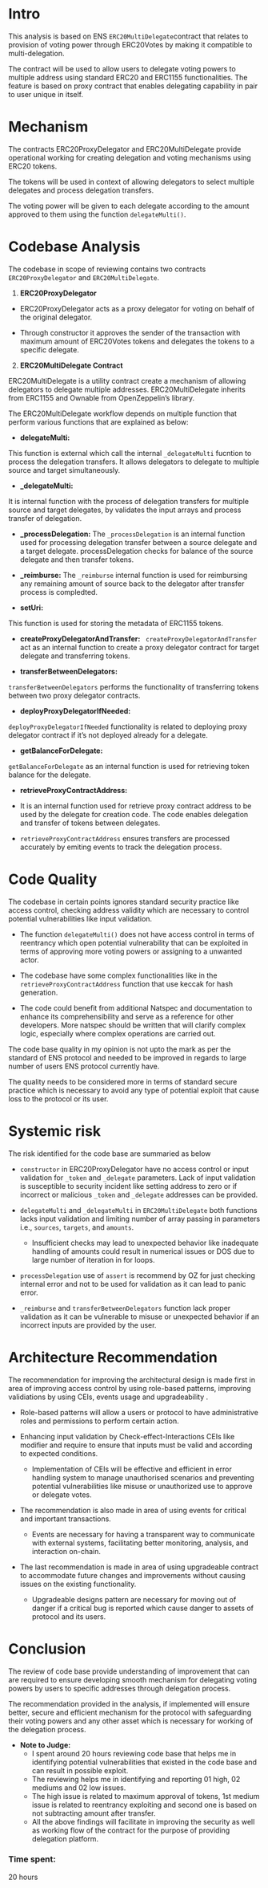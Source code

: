 # Intro
This analysis is based on ENS ```ERC20MultiDelegate```contract that relates to provision of voting power through ERC20Votes by making it compatible to multi-delegation.

The contract will be used to allow users to delegate voting powers to multiple address using standard ERC20 and ERC1155 functionalities. The feature is based on proxy contract that enables delegating capability in pair to user unique in itself.

# Mechanism
The contracts ERC20ProxyDelegator and ERC20MultiDelegate provide operational working for creating delegation and voting mechanisms using ERC20 tokens.

The tokens will be used in context of allowing delegators to select multiple delegates and process delegation transfers.

The voting power will be given to each delegate according to the amount approved to them using the function ```delegateMulti()```.

# Codebase Analysis
The codebase in scope of reviewing contains two contracts ```ERC20ProxyDelegator``` and ```ERC20MultiDelegate```.

1. **ERC20ProxyDelegator**

- ERC20ProxyDelegator acts as a proxy delegator for voting on behalf of the original delegator.

- Through constructor it approves the sender of the transaction with maximum amount of ERC20Votes tokens and delegates the tokens to a specific delegate.

2. **ERC20MultiDelegate Contract**


ERC20MultiDelegate is a utility contract create a mechanism of allowing delegators to delegate multiple addresses. ERC20MultiDelegate inherits from ERC1155 and Ownable from OpenZeppelin’s library.

The ERC20MultiDelegate workflow depends on multiple function that perform various functions that are explained as below:

- **delegateMulti:**

This function is external which call the internal  ```_delegateMulti``` fucntion to process the delegation transfers. It allows delegators to delegate to multiple source and target simultaneously.

- **_delegateMulti:**

It is internal function with the process of delegation transfers for multiple source and target delegates, by validates the input arrays and process transfer of delegation.

- **_processDelegation:**
The ```_processDelegation``` is an internal function used for processing delegation transfer between a source delegate and a target delegate. processDelegation checks for balance of the source delegate and then transfer tokens.
- **_reimburse:**
The ```_reimburse``` internal function is used for reimbursing any  remaining amount of source back to the delegator after transfer process is compledted.

- **setUri:**

This function is used for storing the metadata of ERC1155 tokens.

- **createProxyDelegatorAndTransfer:**
``` createProxyDelegatorAndTransfer``` act as an internal function to create a proxy delegator contract for target delegate and transferring tokens.

- **transferBetweenDelegators:**

```transferBetweenDelegators``` performs the functionality of transferring tokens between two proxy delegator contracts.

- **deployProxyDelegatorIfNeeded:**

```deployProxyDelegatorIfNeeded``` functionality is related to deploying proxy delegator contract if it’s not deployed already for a delegate.

- **getBalanceForDelegate:**

```getBalanceForDelegate``` as an internal function is used for retrieving token balance for the delegate.

- **retrieveProxyContractAddress:**

- It is an internal function used for retrieve proxy contract address to be used by the delegate for creation code. The code enables delegation and transfer of tokens between delegates.
- ```retrieveProxyContractAddress``` ensures transfers are processed accurately by emiting events to track the delegation process.

# Code Quality

The codebase in certain points ignores standard security practice like access control, checking address validity which are necessary to control potential vulnerabilities like input validation.

- The function ```delegateMulti()``` does not have access control in terms of reentrancy which open potential vulnerability that can be exploited in terms of approving more voting powers or assigning to a unwanted actor.

- The codebase have some complex functionalities like in the ```retrieveProxyContractAddress``` function that use keccak for hash generation.

- The code could benefit from additional Natspec and documentation to enhance its comprehensibility and serve as a reference for other developers. More natspec should be written that will clarify complex logic, especially where complex operations are carried out.

The code base quality in my opinion is not upto the mark as per the standard of ENS protocol and needed to be improved in regards to large number of users ENS protocol currently have.

The quality needs to be considered more in terms of standard secure practice which is necessary to avoid any type of potential exploit that cause loss to the protocol or its user.

# Systemic risk

The risk identified for the code base are summaried as below
-  ```constructor``` in ERC20ProxyDelegator have no access control or input validation for ```_token``` and ```_delegate``` parameters. Lack of input validation is susceptible to security incident like setting address to zero or  if incorrect or malicious `_token` and `_delegate` addresses can be provided.

- ```delegateMulti``` and ```_delegateMulti``` in ```ERC20MultiDelegate``` both functions lacks input validation and limiting number of array passing in parameters i.e., `sources`, `targets`, and `amounts`.
     -  Insufficient checks may lead to unexpected behavior like inadequate handling of amounts could result in numerical issues or DOS due to large number of iteration in for loops.

- ```processDelegation``` use of `assert` is recommend by OZ for just checking internal error and not to be used for validation as it can lead to panic error.

- ```_reimburse``` and ```transferBetweenDelegators``` function lack proper validation as it can be vulnerable to misuse or unexpected behavior if an incorrect inputs are provided by the user.

# Architecture Recommendation
The recommendation for improving the architectural design is made first in area of improving access control by using role-based patterns, improving validiations by using CEIs,  events usage and upgradeability .
- Role-based patterns will allow a users or protocol to have administrative roles and permissions to perform certain action.
-  Enhancing input validation by Check-effect-Interactions CEIs like modifier and require to ensure that inputs must be valid and according to expected conditions.    
    - Implementation of CEIs will be effective and efficient in error handling system to manage unauthorised scenarios and preventing potential vulnerabilities like misuse or unauthorized use to approve or delegate votes.
- The recommendation is also made in area of using events for critical and important transactions.
    - Events are necessary for having a transparent way to communicate with external systems, facilitating better monitoring, analysis, and interaction on-chain.

- The last recommendation is made in area of using upgradeable contract to accommodate future changes and improvements without causing issues on the existing functionality.
    - Upgradeable designs pattern are necessary for moving out of danger if a critical bug is reported which cause danger to assets of protocol and its users.

 # Conclusion
The review of code base provide understanding of improvement that can are required to ensure developing smooth mechanism for delegating voting powers by users to specific addresses through delegation process.

The recommendation provided in the analysis, if implemented will ensure better, secure and efficient mechanism for the protocol with safeguarding their voting powers and any other asset which is necessary for working of the delegation process.


-  **Note to Judge:**
      - I spent around 20 hours reviewing code base that helps me in identifying potential vulnerabilities that existed in the code base and can result in possible exploit.
      - The reviewing helps me in identifying and reporting 01 high, 02 mediums and 02 low issues.
      - The high issue is related to maximum approval of tokens, 1st medium issue is related to reentrancy exploiting and second one is based on not subtracting amount after transfer.
      - All the above findings will facilitate in improving the security as well as working flow of the contract for the purpose of providing delegation platform.






### Time spent:
20 hours